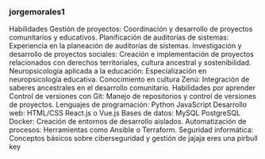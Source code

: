 ### jorgemorales1
Habilidades
Gestión de proyectos: Coordinación y desarrollo de proyectos comunitarios y educativos.
Planificación de auditorías de sistemas: Experiencia en la planeación de auditorías de sistemas.
Investigación y desarrollo de proyectos sociales: Creación e implementación de proyectos relacionados con derechos territoriales, cultura ancestral y sostenibilidad.
Neuropsicología aplicada a la educación: Especialización en neuropsicología educativa.
Conocimiento en cultura Zenú: Integración de saberes ancestrales en el desarrollo comunitario.
Habilidades por aprender
Control de versiones con Git: Manejo de repositorios y control de versiones de proyectos.
Lenguajes de programación:
Python
JavaScript
Desarrollo web:
HTML/CSS
React.js o Vue.js
Bases de datos:
MySQL
PostgreSQL
Docker: Creación de entornos de desarrollo aislados.
Automatización de procesos: Herramientas como Ansible o Terraform.
Seguridad informática: Conceptos básicos sobre ciberseguridad y gestión de jajaja 
eres una pirbull key
